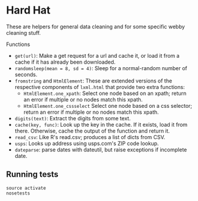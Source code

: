Hard Hat
========
These are helpers for general data cleaning and for some specific webby cleaning stuff.

Functions

* `get(url)`: Make a get request for a url and cache it,
    or load it from a cache if it has already been downloaded.
* `randomsleep(mean = 8, sd = 4)`: Sleep for a normal-random
    number of seconds.
* `fromstring` and `HtmlElement`: These are extended versions of the
    respective components of `lxml.html` that provide two extra functions:
  * `HtmlElement.one_xpath`: Select one node based on an xpath; return
      an error if multiple or no nodes match this xpath.
  * `HtmlElement.one_cssselect` Select one node based on a css selector;
      return an error if multiple or no nodes match this xpath.
* `digits(text)`: Extract the digits from some text.
* `cache(key, func)`: Look up the key in the cache. If it exists, load it from
    there. Otherwise, cache the output of the function and return it.
* `read_csv`: Like R's read.csv; produces a list of dicts from CSV.
* `usps`: Looks up address using usps.com's ZIP code lookup.
* `dateparse`: parse dates with dateutil, but raise exceptions if incomplete date.

## Running tests

    source activate
    nosetests
